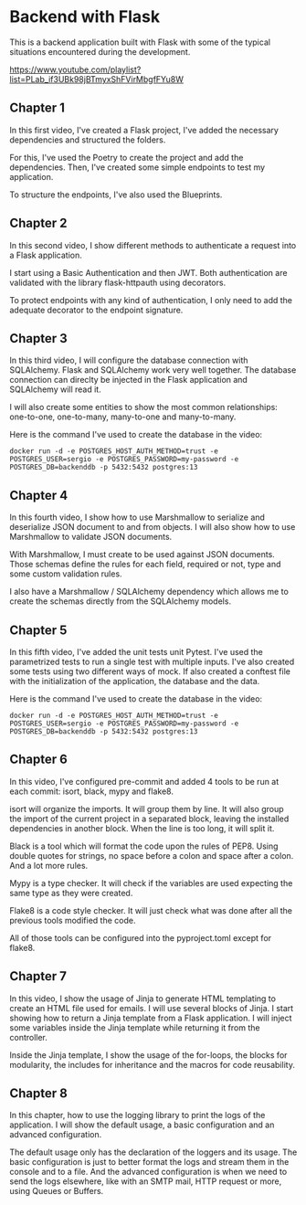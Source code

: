 # Backend with Flask

This is a backend application built with Flask with some of the typical
situations encountered during the development.

https://www.youtube.com/playlist?list=PLab_if3UBk98jBTmyxShFVirMbgfFYu8W

## Chapter 1

In this first video, I've created a Flask project, I've added the necessary
dependencies and structured the folders.

For this, I've used the Poetry to create the project and add the dependencies.
Then, I've created some simple endpoints to test my application.

To structure the endpoints, I've also used the Blueprints.


## Chapter 2

In this second video, I show different methods to authenticate a request into
a Flask application.

I start using a Basic Authentication and then JWT. Both authentication are
validated with the library flask-httpauth using decorators.

To protect endpoints with any kind of authentication, I only need to add the
adequate decorator to the endpoint signature.


## Chapter 3

In this third video, I will configure the database connection with SQLAlchemy.
Flask and SQLAlchemy work very well together. The database connection can direclty
be injected in the Flask application and SQLAlchemy will read it.

I will also create some entities to show the most common relationships: one-to-one,
one-to-many, many-to-one and many-to-many.

Here is the command I've used to create the database in the video:
```
docker run -d -e POSTGRES_HOST_AUTH_METHOD=trust -e POSTGRES_USER=sergio -e POSTGRES_PASSWORD=my-password -e POSTGRES_DB=backenddb -p 5432:5432 postgres:13
```


## Chapter 4

In this fourth video, I show how to use Marshmallow to serialize and deserialize
JSON document to and from objects. I will also show how to use Marshmallow to
validate JSON documents.

With Marshmallow, I must create to be used against JSON documents. Those schemas
define the rules for each field, required or not, type and some custom
validation rules.

I also have a Marshmallow / SQLAlchemy dependency which allows me to create the
schemas directly from the SQLAlchemy models.


## Chapter 5

In this fifth video, I've added the unit tests unit Pytest. I've used the parametrized
tests to run a single test with multiple inputs. I've also created some tests
using two different ways of mock. If also created a conftest file with the initialization
of the application, the database and the data.

Here is the command I've used to create the database in the video:
```
docker run -d -e POSTGRES_HOST_AUTH_METHOD=trust -e POSTGRES_USER=sergio -e POSTGRES_PASSWORD=my-password -e POSTGRES_DB=backenddb -p 5432:5432 postgres:13
```


## Chapter 6

In this video, I've configured pre-commit and added 4 tools to be run at each commit: isort, 
black, mypy and flake8.

isort will organize the imports. It will group them by line. It will also group the import of 
the current project in a separated block, leaving the installed dependencies in another block.
When the line is too long, it will split it.

Black is a tool which will format the code upon the rules of PEP8. Using double quotes for
strings, no space before a colon and space after a colon. And a lot more rules.

Mypy is a type checker. It will check if the variables are used expecting the same type as
they were created.

Flake8 is a code style checker. It will just check what was done after all the previous tools
modified the code.

All of those tools can be configured into the pyproject.toml except for flake8.


## Chapter 7

In this video, I show the usage of Jinja to generate HTML templating to create an HTML file
used for emails. I will use several blocks of Jinja. I start showing how to return a Jinja
template from a Flask application. I will inject some variables inside the Jinja template
while returning it from the controller.

Inside the Jinja template, I show the usage of the for-loops, the blocks for modularity, the
includes for inheritance and the macros for code reusability.


## Chapter 8

In this chapter, how to use the logging library to print the logs of the application. I will
show the default usage, a basic configuration and an advanced configuration.

The default usage only has the declaration of the loggers and its usage. The basic configuration
is just to better format the logs and stream them in the console and to a file. And the
advanced configuration is when we need to send the logs elsewhere, like with an SMTP mail,
HTTP request or more, using Queues or Buffers.

